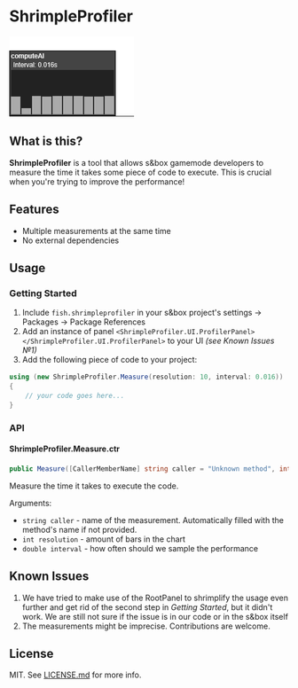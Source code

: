 # ShrimpleProfiler

![A screenshot of ShrimpleProfiler in action](./etc/screenshot.png)

## What is this?

**ShrimpleProfiler** is a tool that allows s&box gamemode developers to measure the time it takes some piece of code to execute. This is crucial when you're trying to improve the performance!

## Features

 * Multiple measurements at the same time
 * No external dependencies

## Usage

### Getting Started

 1. Include `fish.shrimpleprofiler` in your s&box project's settings -> Packages -> Package References
 2. Add an instance of panel `<ShrimpleProfiler.UI.ProfilerPanel></ShrimpleProfiler.UI.ProfilerPanel>` to your UI *(see Known Issues №1)*
 3. Add the following piece of code to your project:
 
```cs
using (new ShrimpleProfiler.Measure(resolution: 10, interval: 0.016))
{
	// your code goes here...
}
```

### API

#### ShrimpleProfiler.Measure.ctr

```cs
public Measure([CallerMemberName] string caller = "Unknown method", int resolution = 5, double interval = 0.05)
```

Measure the time it takes to execute the code.

Arguments:

 * `string caller` - name of the measurement. Automatically filled with the method's name if not provided.
 * `int resolution` - amount of bars in the chart
 * `double interval` - how often should we sample the performance

## Known Issues

 1. We have tried to make use of the RootPanel to shrimplify the usage even further and get rid of the second step in *Getting Started*, but it didn't work. We are still not sure if the issue is in our code or in the s&box itself
 2. The measurements might be imprecise. Contributions are welcome.

## License

MIT. See [LICENSE.md](./LICENSE.md) for more info.
